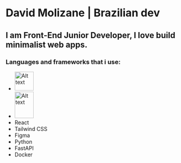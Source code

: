 # David Molizane | Brazilian dev
## I am Front-End Junior Developer, I love build minimalist web apps.
### Languages and frameworks that i use:
- <img src="https://upload.wikimedia.org/wikipedia/commons/thumb/9/99/Unofficial_JavaScript_logo_2.svg/1024px-Unofficial_JavaScript_logo_2.svg.png?20141107110902" alt="Alt text" title="Optional title" 
     height="50">
- <img src="https://branditechture.agency/brand-logos/wp-content/uploads/wpdm-cache/Next.js-900x0.png" alt="Alt text" title="Optional title" width="50" 
     height="70" width="80">
- React
- Tailwind CSS
- Figma
- Python
- FastAPI
- Docker

<!--
**Molizanee/Molizanee** is a ✨ _special_ ✨ repository because its `README.md` (this file) appears on your GitHub profile.

Here are some ideas to get you started:

- 🔭 I’m currently working on ...
- 🌱 I’m currently learning ...
- 👯 I’m looking to collaborate on ...
- 🤔 I’m looking for help with ...
- 💬 Ask me about ...
- 📫 How to reach me: ...
- 😄 Pronouns: ...
- ⚡ Fun fact: ...
-->
